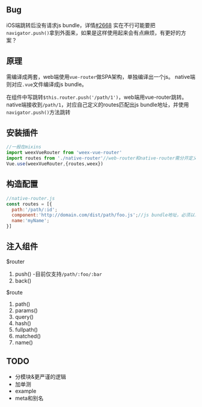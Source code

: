 ## Bug ##
iOS端跳转后没有请求js bundle，详情[#2668](https://github.com/alibaba/weex/issues/2668)
实在不行可能要把`navigator.push()`拿到外面来，如果是这样使用起来会有点麻烦，有更好的方案？
## 原理 ##
需编译成两套，web端使用`vue-router`做SPA架构，单独编译出一个js。
native端则对应`.vue`文件编译成js bundle。

在组件中写跳转`$this.router.push('/path/1')`，web端用vue-router跳转。
native端接收到`/path/1`，对应自己定义的routes匹配出js bundle地址，并使用`navigator.push()`方法跳转
## 安装插件 ##
```javascript
//一般在mixins
import weexVueRouter from 'weex-vue-router'
import routes from './native-router'//web-router和native-router需分开定义，概念不同。
Vue.use(weexVueRouter,{routes,weex})
```
## 构造配置 ##
```javascript
//native-router.js
const routes = [{
  path:'/path/:id';
  component:'http://domain.com/dist/path/foo.js';//js bundle地址，必须以.js结尾
  name:'myName';
}]
```
## 注入组件 ##
$router
1. push() -目前仅支持`/path/:foo/:bar`
2. back()

$route
1. path()
2. params()
3. query()
4. hash()
5. fullpath()
6. matched()
7. name()


## TODO ##
- 分模块&更严谨的逻辑
- 加单测
- example
- meta和别名
